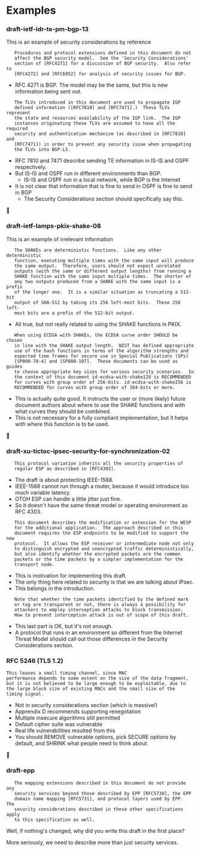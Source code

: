 # Examples

### draft-ietf-idr-te-pm-bgp-13

This is an example of security considerations by reference

```
   Procedures and protocol extensions defined in this document do not
   affect the BGP security model.  See the 'Security Considerations'
   section of [RFC4271] for a discussion of BGP security.  Also refer to
   [RFC4272] and [RFC6952] for analysis of security issues for BGP.
```
* RFC 4271 is BGP. The model may be the same, but this is new information being sent out.
```
   The TLVs introduced in this document are used to propagate IGP
   defined information ([RFC7810] and [RFC7471].)  These TLVs represent
   the state and resources availability of the IGP link.  The IGP
   instances originating these TLVs are assumed to have all the required
   security and authentication mechanism (as described in [RFC7810] and
   [RFC7471]) in order to prevent any security issue when propagating
   the TLVs into BGP-LS.
```
* RFC 7810 and 7471 describe sending TE information in IS-IS and OSPF respectively. 
* But IS-IS and OSPF run in different environments than BGP.
  * IS-IS and OSPF run in a local network, while BGP is the Internet
* It is not clear that information that is fine to send in OSPF is fine to send in BGP
  * The Security Considerations section should specifically say this. 

:sheep:

### draft-ietf-lamps-pkix-shake-08

This is an example of irrelevant information

```
   The SHAKEs are deterministic functions.  Like any other deterministic
   function, executing multiple times with the same input will produce
   the same output.  Therefore, users should not expect unrelated
   outputs (with the same or different output lengths) from running a
   SHAKE function with the same input multiple times.  The shorter of
   any two outputs produced from a SHAKE with the same input is a prefix
   of the longer one.  It is a similar situation as truncating a 512-bit
   output of SHA-512 by taking its 256 left-most bits.  These 256 left-
   most bits are a prefix of the 512-bit output.
```
* All true, but not really related to using the SHAKE functions in PKIX.

```
   When using ECDSA with SHAKEs, the ECDSA curve order SHOULD be chosen
   in line with the SHAKE output length.  NIST has defined appropriate
   use of the hash functions in terms of the algorithm strengths and
   expected time frames for secure use in Special Publications (SPs)
   [SP800-78-4] and [SP800-107].  These documents can be used as guides
   to choose appropriate key sizes for various security scenarios.  In
   the context of this document id-ecdsa-with-shake128 is RECOMMENDED
   for curves with group order of 256-bits. id-ecdsa-with-shake256 is
   RECOMMENDED for curves with group order of 384-bits or more.
```
* This is actually quite good. It instructs the user or (more likely) future document authors about where to use the SHAKE functions and with what curves they should be combined. 
* This is not necessary for a fully compliant implementation, but it helps with where this function is to be used.

:sheep:

### draft-xu-tictoc-ipsec-security-for-synchronization-02

```
   This protocol variation inherits all the security properties of
   regular ESP as described in [RFC4303].
```
* The draft is about protecting IEEE-1588. 
* IEEE-1588 cannot run through a router, because it would introduce too much variable latency.
* OTOH ESP can handle a little jitter just fine.
* So it doesn't have the same threat model or operating environment as RFC 4303.

```
   This document describes the modification or extension for the WESP
   for the additional application.  The approach described in this
   document requires the ESP endpoints to be modified to support the new
   protocol.  It allows the ESP receiver or intermediate node not only
   to distinguish encrypted and unencrypted traffic deterministically,
   but also identify whether the encrypted packets are the common
   packets or the time packets by a simpler implementation for the
   transport node.
```
* This is motivation for implementing this draft. 
* The only thing here related to security is that we are talking about IPsec. 
* This belongs in the introduction.

```
   Note that whether the time packets identified by the defined mark
   or tag are transparent or not, there is always a possibility for
   attackers to employ interception attacks to block transmission.
   How to prevent interception attack is out of scope of this draft.
```
* This last part is OK, but it's not enough.
* A protocol that runs in an environment so different from the Internet Threat Model should call out those differences in the Security Considerations section.

### RFC 5246 (TLS 1.2)
```
This leaves a small timing channel, since MAC
performance depends to some extent on the size of the data fragment,
but it is not believed to be large enough to be exploitable, due to
the large block size of existing MACs and the small size of the
timing signal.
```
* Not in security considerations section (which is massive!)
* Apprendix D recommends supporting renegotation
* Multiple insecure algorithms still permitted
* Default cipher suite was vulnerable
* Real life vulnerabilities resulted from this
* You should REMOVE vulnerable options, pick SECURE options by default, and SHRINK what people need to think about.

:sheep:

### draft-epp
```
   The mapping extensions described in this document do not provide any
   security services beyond those described by EPP [RFC5730], the EPP
   domain name mapping [RFC5731], and protocol layers used by EPP.  The
   security considerations described in these other specifications apply
   to this specification as well.
```

Well, if nothing's changed, why did you write this draft in the first place?

More seriously, we need to describe more than just security services.
